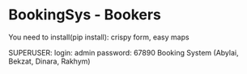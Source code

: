 # BookingSys - Bookers

You need to install(pip install):
    crispy form,
    easy maps
    
SUPERUSER: 
    login:    admin
    password: 67890
Booking System (Abylai, Bekzat, Dinara, Rakhym)
